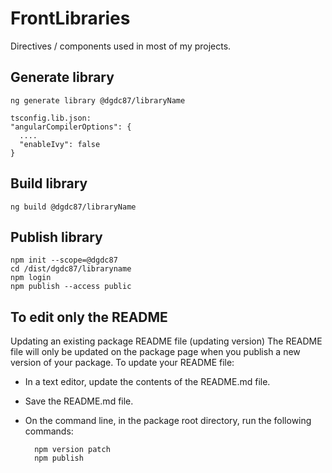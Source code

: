 # FrontLibraries

Directives / components used in most of my projects.

## Generate library

```
ng generate library @dgdc87/libraryName  

tsconfig.lib.json:
"angularCompilerOptions": {
  ....
  "enableIvy": false
}
```

## Build library

```
ng build @dgdc87/libraryName  
```

## Publish library

```
npm init --scope=@dgdc87
cd /dist/dgdc87/libraryname
npm login
npm publish --access public
```


## To edit only the README

Updating an existing package README file (updating version)
The README file will only be updated on the package page when you publish a new version of your package. To update your README file:

- In a text editor, update the contents of the README.md file.
- Save the README.md file.
- On the command line, in the package root directory, run the following commands:
  
  ```
    npm version patch
    npm publish
  ```
